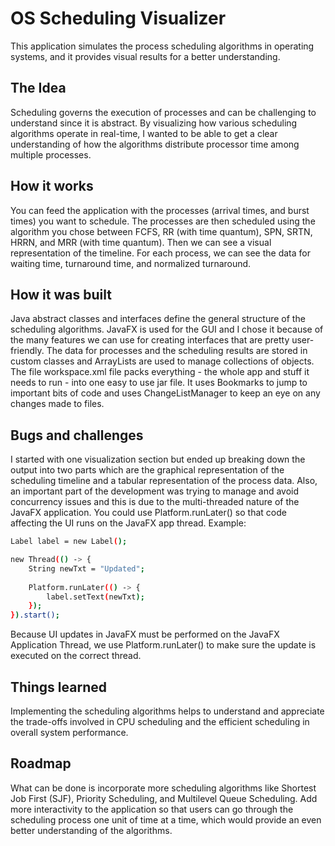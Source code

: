 # OS Scheduling Visualizer
This application simulates the process scheduling algorithms in operating systems, and it provides visual results for a better understanding. 
## The Idea
Scheduling governs the execution of processes and can be challenging to understand since it is abstract. By visualizing how various scheduling algorithms operate in real-time, I wanted to be able to get a clear understanding of how the algorithms distribute processor time among multiple processes.
## How it works
You can feed the application with the processes (arrival times, and burst times) you want to schedule. The processes are then scheduled using the algorithm you chose between FCFS, RR (with time quantum), SPN, SRTN, HRRN, and MRR (with time quantum). Then we can see a visual representation of the timeline. For each process, we can see the data for waiting time, turnaround time, and normalized turnaround.
## How it was built
Java abstract classes and interfaces define the general structure of the scheduling algorithms. JavaFX is used for the GUI and I chose it because of the many features we can use for creating interfaces that are pretty user-friendly. The data for processes and the scheduling results are stored in custom classes and ArrayLists are used to manage collections of objects.
The file workspace.xml file packs everything - the whole app and stuff it needs to run - into one easy to use jar file. It uses Bookmarks to jump to important bits of code and uses ChangeListManager to keep an eye on any changes made to files.
## Bugs and challenges
I started with one visualization section but ended up breaking down the output into two parts which are the graphical representation of the scheduling timeline and a tabular representation of the process data.
Also, an important part of the development was trying to manage and avoid concurrency issues and this is due to the multi-threaded nature of the JavaFX application.
You could use Platform.runLater() so that code affecting the UI runs on the JavaFX app thread. Example:
```sh
Label label = new Label();

new Thread(() -> {
    String newTxt = "Updated";
    
    Platform.runLater(() -> {
        label.setText(newTxt);
    });
}).start();
```
Because UI updates in JavaFX must be performed on the JavaFX Application Thread, we use Platform.runLater() to make sure the update is executed on the correct thread.
## Things learned
Implementing the scheduling algorithms helps to understand and appreciate the trade-offs involved in CPU scheduling and the efficient scheduling in overall system performance.
## Roadmap
What can be done is incorporate more scheduling algorithms like Shortest Job First (SJF), Priority Scheduling, and Multilevel Queue Scheduling. Add more interactivity to the application so that users can go through the scheduling process one unit of time at a time, which would provide an even better understanding of the algorithms.
